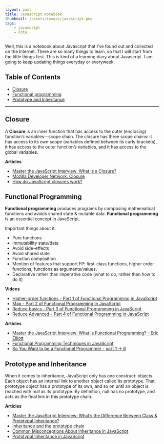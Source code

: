 ```yaml
---
layout: post
title: Javascript Notebook
thumbnail: /assets/images/javascript.png
tags:
    - javascript
    - note
---
```



Well, this is a notebook about Javascript that I've found out and collected on the Internet. There are so many things to learn, so that I will start from the little things first. 
This is kind of a learning diary about Javascript. I am going to keep updating things everyday or everyweek.


## Table of Contents

- [Closure](#closure)
- [Functional programming](#functional-programming)
- [Prototype and Inheritance](#prototype-and-inheritance)

---

## Closure

A **Closure** is an inner function that has access to the outer (enclosing) function’s variables—scope chain. The closure has three scope chains: it has access to its own scope (variables defined between its curly brackets), it has access to the outer function’s variables, and it has access to the global variables.

**Articles**

+ [Master the JavaScript Interview: What is a Closure?](https://medium.com/javascript-scene/master-the-javascript-interview-what-is-a-closure-b2f0d2152b36#.4r4ornmov)
+ [Mozilla Developer Network: Closure](https://developer.mozilla.org/en/docs/Web/JavaScript/Closures)
+ [How do JavaScript closures work?](http://stackoverflow.com/questions/111102/how-do-javascript-closures-work)



## Functional Programming

**Functional programming** produces programs by composing mathematical functions and avoids shared state & mutable data. **Functional programming** is an essential concept in JavaScript.

Important things about it:

+ Pure functions
+ Immutability state/data
+ Avoid side-effects
+ Avoid shared state
+ Function composition
+ Mention of features that support FP: first-class functions, higher order functions, functions as arguments/values.
+ Declarative rather than imperative code (what to do, rather than how to do it)

**Videos**

+ [Higher-order functions - Part 1 of Functional Programming in JavaScript](https://www.youtube.com/watch?v=BMUiFMZr7vk)
+ [Map - Part 2 of Functional Programming in JavaScript](https://www.youtube.com/watch?v=bCqtb-Z5YGQ)
+ [Reduce basics - Part 3 of Functional Programming in JavaScript](https://www.youtube.com/watch?v=Wl98eZpkp-c)
+ [Reduce Advanced - Part 4 of Functional Programming in JavaScript](https://www.youtube.com/watch?v=1DMolJ2FrNY)

**Articles**

+ [Master the JavaScript Interview: What is Functional Programming? - Eric Elliott](https://medium.com/javascript-scene/master-the-javascript-interview-what-is-functional-programming-7f218c68b3a0#.ojau3stye)
+ [Functional Programming Techniques in JavaScript](https://medium.com/@yannickdot/functional-programming-techniques-in-javascript-c7f8a99e5c49#.11fxms5kl)
+ [So You Want to be a Functional Programmer - part 1 -> 6](https://medium.com/@cscalfani/so-you-want-to-be-a-functional-programmer-part-1-1f15e387e536#.hcodyg9j5)



## Prototype and Inheritance

When it comes to inheritance, JavaScript only has one construct: objects. Each object has an internal link to another object called its prototype. That prototype object has a prototype of its own, and so on until an object is reached with null as its prototype. By definition, null has no prototype, and acts as the final link in this prototype chain.

**Articles**

+ [Master the JavaScript Interview: What’s the Difference Between Class & Prototypal Inheritance?](https://medium.com/javascript-scene/master-the-javascript-interview-what-s-the-difference-between-class-prototypal-inheritance-e4cd0a7562e9#.985s391s5)
+ [Inheritance and the prototype chain](https://developer.mozilla.org/en/docs/Web/JavaScript/Inheritance_and_the_prototype_chain)
+ [Common Misconceptions About Inheritance in JavaScript](https://medium.com/javascript-scene/common-misconceptions-about-inheritance-in-javascript-d5d9bab29b0a#.nangh4zh8)
+ [Prototypal Inheritance in JavaScript](https://medium.com/@kevincennis/prototypal-inheritance-781bccc97edb#.oc670qonl)

